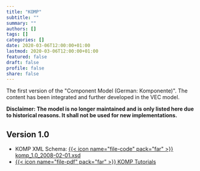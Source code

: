```yaml
---
title: "KOMP"
subtitle: ""
summary: ""
authors: []
tags: []
categories: []
date: 2020-03-06T12:00:00+01:00
lastmod: 2020-03-06T12:00:00+01:00
featured: false
draft: false
profile: false
share: false
---
```

The first version of the "Component Model (German: Komponente)". The content has been integrated and further developed in the VEC model. 

**Disclaimer: The model is no longer maintained and is only listed here due to historical reasons. It shall not be used for new implementations.**

## Version 1.0

* KOMP XML Schema: [{{< icon name="file-code" pack="far" >}} komp_1.0_2008-02-01.xsd](komp_1.0_2008-02-01.xsd)
* [{{< icon name="file-pdf" pack="far" >}} KOMP Tutorials](komp_1_0_tutorial_en.pdf)
